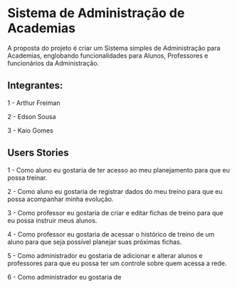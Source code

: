 # Sistema de Administração de Academias

A proposta do projeto é criar um Sistema simples de Administração para Academias, englobando funcionalidades
para Alunos, Professores e funcionários da Administração.

## Integrantes:

1 - Arthur Freiman

2 - Edson Sousa

3 - Kaio Gomes

## Users Stories

1 - Como aluno eu gostaria de ter acesso ao meu planejamento para que eu possa treinar.

2 - Como aluno eu gostaria de registrar dados do meu treino para que eu possa acompanhar minha evolução.

3 - Como professor eu gostaria de criar e editar fichas de treino para que eu possa instruir meus alunos.

4 - Como professor eu gostaria de acessar o histórico de treino de um aluno para que seja possível planejar suas próximas fichas.

5 - Como administrador eu gostaria de adicionar e alterar alunos e professores para que eu possa ter um controle sobre quem acessa a rede.

6 - Como administrador eu gostaria de 

